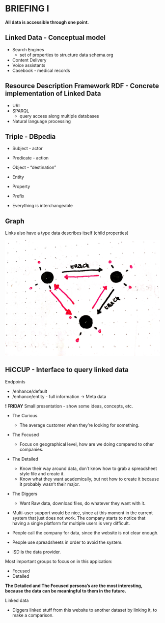 # BRIEFING I

**All data is accessible through one point.**

## Linked Data - Conceptual model
* Search Engines
    * set of properties to structure data schema.org
* Content Delivery
* Voice assistants
* Casebook - medical records

## Resource Description Framework RDF - Concrete implementation of Linked Data
* URI
* SPARQL
    * query access along multiple databases
* Natural language processing

## Triple - DBpedia
* Subject - actor
* Predicate - action
* Object - “destination”

* Entity
* Property
* Prefix
* Everything  is interchangeable

## Graph
Links also have a type data describes itself (child properties)

![Graph](./assets/triple.JPG)

## HiCCUP - Interface to query linked data

Endpoints
* /enhance/default
* /enhance/entity - full information -> Meta data

**! FRIDAY**
Small presentation - show some ideas, concepts, etc.

* The Curious
    * The average customer when they’re looking for something.
* The Focused
    * Focus on geographical level, how are we doing compared to other companies.
* The Detailed
    * Know their way around data, don’t know how to grab a spreadsheet style file and create it.
    * Know what they want academically, but not how to create it because it probably wasn’t their major.
* The Diggers
    * Want Raw data, download files, do whatever they want with it.

* Multi-user support would be nice, since at this moment in the current system that just does not work. The company starts to notice that having a single platform for multiple users is very difficult.
* People call the company for data, since the website is not clear enough.
* People use spreadsheets in order to avoid the system.
* ISD is the data provider.

Most important groups to focus on in this appication:
* Focused
* Detailed

**The Detailed and The Focused persona’s are the most interesting, because the data can be meaningful to them in the future.**

Linked data
* Diggers linked stuff from this website to another dataset by linking it, to make a comparison.
